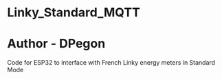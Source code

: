 # Linky_Standard_MQTT
# Author - DPegon



Code for ESP32 to interface with French Linky energy meters in Standard Mode
